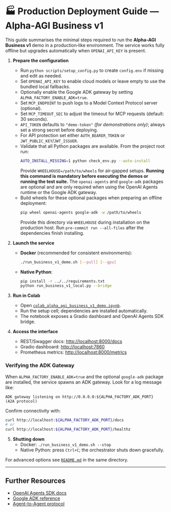 # 🏭 Production Deployment Guide — Alpha‑AGI Business v1

This guide summarises the minimal steps required to run the **Alpha‑AGI Business v1** demo in a production‑like
  environment. The service works fully offline but upgrades automatically when `OPENAI_API_KEY` is present.

1. **Prepare the configuration**
   - Run `python scripts/setup_config.py` to create `config.env` if missing and edit as needed.
   - Set `OPENAI_API_KEY` to enable cloud models or leave empty to use the bundled local fallbacks.
   - Optionally enable the Google ADK gateway by setting `ALPHA_FACTORY_ENABLE_ADK=true`.
   - Set `MCP_ENDPOINT` to push logs to a Model Context Protocol server (optional).
   - Set `MCP_TIMEOUT_SEC` to adjust the timeout for MCP requests (default: 30 seconds).
   - `API_TOKEN` defaults to `"demo-token"` *(for demonstrations only)*; always set a strong secret before deploying.
   - For API protection set either `AUTH_BEARER_TOKEN` or `JWT_PUBLIC_KEY`/`JWT_ISSUER`.
   - Validate that all Python packages are available. From the project root run:
     ```bash
     AUTO_INSTALL_MISSING=1 python check_env.py --auto-install
     ```
     Provide `WHEELHOUSE=/path/to/wheels` for air‑gapped setups. **Running this
      command is mandatory before executing the demos or running the test suite.**
      The `openai-agents` and `google-adk` packages are optional and are only
      required when using the OpenAI Agents runtime or the Google ADK gateway.
   - Build wheels for these optional packages when preparing an offline
      deployment:
      ```bash
      pip wheel openai-agents google-adk -w /path/to/wheels
      ```
      Provide this directory via `WHEELHOUSE` during installation on the
      production host.
Run `pre-commit run --all-files` after the dependencies finish installing.

2. **Launch the service**
   - **Docker** (recommended for consistent environments):
     ```bash
     ./run_business_v1_demo.sh [--pull] [--gpu]
     ```
   - **Native Python**:
     ```bash
     pip install -r ../../requirements.txt
     python run_business_v1_local.py --bridge
     ```

3. **Run in Colab**
   - Open [`colab_alpha_agi_business_v1_demo.ipynb`](colab_alpha_agi_business_v1_demo.ipynb).
   - Run the setup cell; dependencies are installed automatically.
   - The notebook exposes a Gradio dashboard and OpenAI Agents SDK bridge.

4. **Access the interface**
   - REST/Swagger docs: [http://localhost:8000/docs](http://localhost:8000/docs)
   - Gradio dashboard: [http://localhost:7860](http://localhost:7860)
   - Prometheus metrics: [http://localhost:8000/metrics](http://localhost:8000/metrics)

### Verifying the ADK Gateway
When `ALPHA_FACTORY_ENABLE_ADK=true` and the optional `google-adk` package are
installed, the service spawns an ADK gateway.  Look for a log message like:

```
ADK gateway listening on http://0.0.0.0:${ALPHA_FACTORY_ADK_PORT}  (A2A protocol)
```

Confirm connectivity with:

```bash
curl http://localhost:${ALPHA_FACTORY_ADK_PORT}/docs
# or
curl http://localhost:${ALPHA_FACTORY_ADK_PORT}/healthz
```

5. **Shutting down**
   - Docker: `./run_business_v1_demo.sh --stop`
   - Native Python: press `Ctrl+C`; the orchestrator shuts down gracefully.

For advanced options see [`README.md`](README.md) in the same directory.

---

## Further Resources

- [OpenAI Agents SDK docs](https://openai.github.io/openai-agents-python/)
- [Google ADK reference](https://google.github.io/adk-docs/)
- [Agent-to-Agent protocol](https://github.com/google/A2A)
